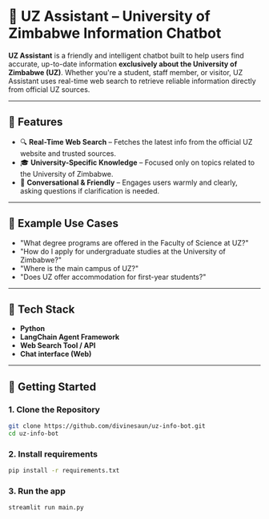 # 🤖 UZ Assistant – University of Zimbabwe Information Chatbot

**UZ Assistant** is a friendly and intelligent chatbot built to help users find accurate, up-to-date information **exclusively about the University of Zimbabwe (UZ)**. Whether you're a student, staff member, or visitor, UZ Assistant uses real-time web search to retrieve reliable information directly from official UZ sources.

---

## 🌟 Features

- 🔍 **Real-Time Web Search** – Fetches the latest info from the official UZ website and trusted sources.
- 🎓 **University-Specific Knowledge** – Focused only on topics related to the University of Zimbabwe.
- 💬 **Conversational & Friendly** – Engages users warmly and clearly, asking questions if clarification is needed.

---

## 🧠 Example Use Cases

- "What degree programs are offered in the Faculty of Science at UZ?"
- "How do I apply for undergraduate studies at the University of Zimbabwe?"
- "Where is the main campus of UZ?"
- "Does UZ offer accommodation for first-year students?"

---

## 🔧 Tech Stack

- **Python**
- **LangChain Agent Framework**
- **Web Search Tool / API**
- **Chat interface (Web)**

---

## 🚀 Getting Started

### 1. Clone the Repository

```bash
git clone https://github.com/divinesaun/uz-info-bot.git
cd uz-info-bot
```

### 2. Install requirements

```bash
pip install -r requirements.txt
```

### 3. Run the app

```bash
streamlit run main.py
```

